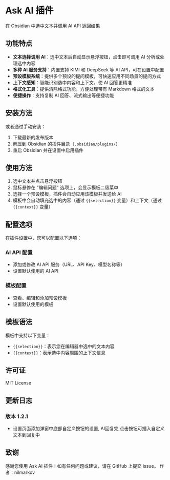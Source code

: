 # Ask AI 插件
在 Obsidian 中选中文本并调用 AI API 返回结果
## 功能特点
- **文本选择调用 AI**：选中文本后自动显示悬浮按钮，点击即可调用 AI 分析或处理选中内容
- **多种 AI 服务支持**：内置支持 KIMI 和 DeepSeek 等 AI API，可在设置中配置
- **预设模板系统**：提供多个预设的提问模板，可快速应用不同场景的提问方式
- **上下文感知**：智能识别选中内容和上下文，使 AI 回答更精准
- **格式化工具**：提供清除格式功能，方便处理带有 Markdown 格式的文本
- **便捷操作**：支持复制 AI 回答、流式输出等便捷功能

## 安装方法
或者通过手动安装：
1. 下载最新的发布版本
2. 解压到 Obsidian 的插件目录（`.obsidian/plugins/`）
3. 重启 Obsidian 并在设置中启用插件

## 使用方法
1. 选中文本并点击悬浮按钮
2. 鼠标悬停在 "编辑问题" 选项上，会显示模板二级菜单
3. 选择一个预设模板，插件会自动应用该模板并发送给 AI
4. 模板中会自动填充选中的内容（通过 `{{selection}}` 变量）和上下文（通过 `{{context}}` 变量）


## 配置选项

在插件设置中，您可以配置以下选项：

### AI API 配置
- 添加或修改 AI API 服务（URL、API Key、模型名称等）
- 设置默认使用的 AI API

### 模板配置
- 查看、编辑和添加预设模板
- 设置默认使用的模板

## 模板语法

模板中支持以下变量：

- `{{selection}}`：表示您在编辑器中选中的文本内容
- `{{context}}`：表示选中内容周围的上下文信息

## 许可证
MIT License
## 更新日志
### 版本 1.2.1
- 设置页面添加弹窗中底部自定义按钮的设置, AI回复完,点击按钮可插入自定义文本到回复中

## 致谢
感谢您使用 Ask AI 插件！如有任何问题或建议，请在 GitHub 上提交 issue。
作者：nilmarkov